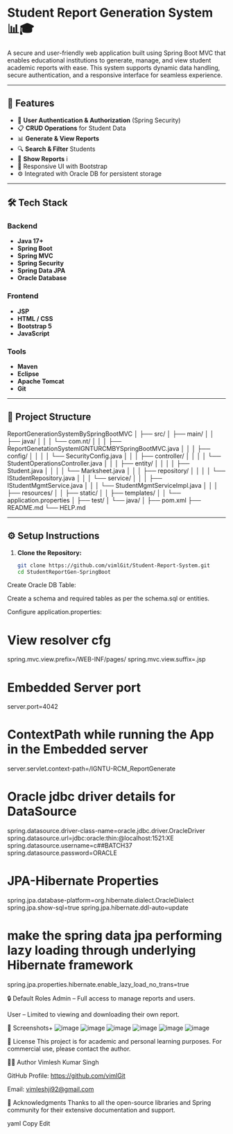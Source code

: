 # Student Report Generation System 📊🎓

A secure and user-friendly web application built using Spring Boot MVC that enables educational institutions to generate, manage, and view student academic reports with ease. This system supports dynamic data handling, secure authentication, and a responsive interface for seamless experience.

---

## 🚀 Features

- 🔐 **User Authentication & Authorization** (Spring Security)
- 📋 **CRUD Operations** for Student Data
- 📊 **Generate & View Reports**
- 🔍 **Search & Filter** Students
- 🧾 **Show Reports** i
- 🎨 Responsive UI with Bootstrap
- ⚙️ Integrated with Oracle DB for persistent storage

---

## 🛠️ Tech Stack

### Backend
- **Java 17+**
- **Spring Boot**
- **Spring MVC**
- **Spring Security**
- **Spring Data JPA**
- **Oracle Database**

### Frontend
- **JSP**
- **HTML / CSS**
- **Bootstrap 5**
- **JavaScript**

### Tools
- **Maven**
- **Eclipse**
- **Apache Tomcat**
- **Git**

---

## 📂 Project Structure

ReportGenerationSystemBySpringBootMVC
│
├── src/
│   ├── main/
│   │   ├── java/
│   │   │   └── com.nt/
│   │   │       ├── ReportGenetationSystemIGNTURCMBYSpringBootMVC.java
│   │   │       ├── config/
│   │   │       │   └── SecurityConfig.java
│   │   │       ├── controller/
│   │   │       │   └── StudentOperationsController.java
│   │   │       ├── entity/
│   │   │       │   ├── Student.java
│   │   │       │   └── Marksheet.java
│   │   │       ├── repository/
│   │   │       │   └── IStudentRepository.java
│   │   │       └── service/
│   │   │           ├── IStudentMgmtService.java
│   │   │           └── StudentMgmtServiceImpl.java
│   │
│   ├── resources/
│   │   ├── static/
│   │   ├── templates/
│   │   └── application.properties
│
├── test/
│   └── java/
│
├── pom.xml
├── README.md
└── HELP.md


---

## ⚙️ Setup Instructions

1. **Clone the Repository:**
   ```bash
   git clone https://github.com/vimlGit/Student-Report-System.git
   cd StudentReportGen-SpringBoot
Create Oracle DB Table:

Create a schema and required tables as per the schema.sql or entities.

Configure application.properties:

# View  resolver cfg
spring.mvc.view.prefix=/WEB-INF/pages/
spring.mvc.view.suffix=.jsp

# Embedded Server port
server.port=4042

# ContextPath  while running the App in the Embedded server
server.servlet.context-path=/IGNTU-RCM_ReportGenerate

# Oracle jdbc driver details for  DataSource
spring.datasource.driver-class-name=oracle.jdbc.driver.OracleDriver
spring.datasource.url=jdbc:oracle:thin:@localhost:1521:XE
spring.datasource.username=c##BATCH37
spring.datasource.password=ORACLE

# JPA-Hibernate Properties
spring.jpa.database-platform=org.hibernate.dialect.OracleDialect
spring.jpa.show-sql=true
spring.jpa.hibernate.ddl-auto=update

#  make the spring data jpa performing lazy loading through underlying  Hibernate framework
spring.jpa.properties.hibernate.enable_lazy_load_no_trans=true

🔒 Default Roles
Admin – Full access to manage reports and users.

User – Limited to viewing and downloading their own report.

📸 Screenshots+
![image](https://github.com/user-attachments/assets/e4f443eb-4caa-4d0f-8b40-cb52fe1809cd)
![image](https://github.com/user-attachments/assets/6038014a-6342-47ed-b992-812da7deeb14)
![image](https://github.com/user-attachments/assets/dcd8359d-86f1-4e74-81f1-af619b93aace)
![image](https://github.com/user-attachments/assets/ccc53221-63f8-4af6-8c85-4069883215a2)
![image](https://github.com/user-attachments/assets/736975b2-7d0f-47d5-a710-d9db4dfc5fd8)
![image](https://github.com/user-attachments/assets/7fe6360f-c8f7-4e85-909b-05a028852b63)


📃 License
This project is for academic and personal learning purposes. For commercial use, please contact the author.

👨‍💻 Author
Vimlesh Kumar Singh

GitHub Profile: https://github.com/vimlGit

Email: vimleshji92@gmail.com

🌟 Acknowledgments
Thanks to all the open-source libraries and Spring community for their extensive documentation and support.

yaml
Copy
Edit
